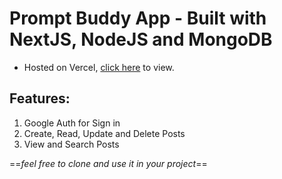 # Prompt Buddy App - Built with NextJS, NodeJS and MongoDB

- Hosted on Vercel, [click here](https://promptbuddy-app.vercel.app) to view.

## Features:
1. Google Auth for Sign in
2. Create, Read, Update and Delete Posts
3. View and Search Posts

==*feel free to clone and use it in your project*==
